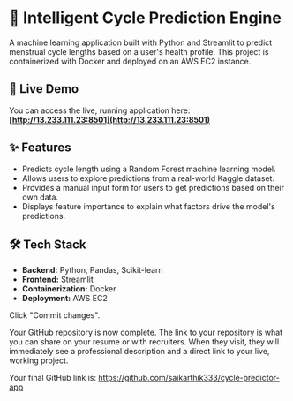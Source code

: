  
# 🧠 Intelligent Cycle Prediction Engine

A machine learning application built with Python and Streamlit to predict menstrual cycle lengths based on a user's health profile. This project is containerized with Docker and deployed on an AWS EC2 instance.

## 🚀 Live Demo

You can access the live, running application here:
**[http://13.233.111.23:8501](http://13.233.111.23:8501)**

## ✨ Features

- Predicts cycle length using a Random Forest machine learning model.
- Allows users to explore predictions from a real-world Kaggle dataset.
- Provides a manual input form for users to get predictions based on their own data.
- Displays feature importance to explain what factors drive the model's predictions.

## 🛠️ Tech Stack

- **Backend:** Python, Pandas, Scikit-learn
- **Frontend:** Streamlit
- **Containerization:** Docker
- **Deployment:** AWS EC2

Click "Commit changes".

Your GitHub repository is now complete. The link to your repository is what you can share on your resume or with recruiters. When they visit, they will immediately see a professional description and a direct link to your live, working project.

Your final GitHub link is: https://github.com/saikarthik333/cycle-predictor-app
